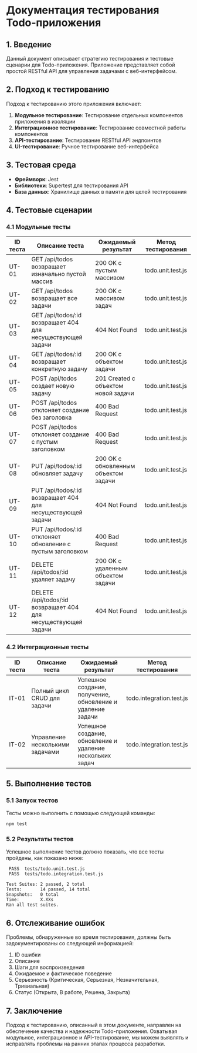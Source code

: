 # Документация тестирования Todo-приложения

## 1. Введение

Данный документ описывает стратегию тестирования и тестовые сценарии для Todo-приложения. Приложение представляет собой простой RESTful API для управления задачами с веб-интерфейсом.

## 2. Подход к тестированию

Подход к тестированию этого приложения включает:

1. **Модульное тестирование**: Тестирование отдельных компонентов приложения в изоляции
2. **Интеграционное тестирование**: Тестирование совместной работы компонентов
3. **API-тестирование**: Тестирование RESTful API эндпоинтов
4. **UI-тестирование**: Ручное тестирование веб-интерфейса

## 3. Тестовая среда

- **Фреймворк**: Jest
- **Библиотеки**: Supertest для тестирования API
- **База данных**: Хранилище данных в памяти для целей тестирования

## 4. Тестовые сценарии

### 4.1 Модульные тесты

| ID теста | Описание теста | Ожидаемый результат | Метод тестирования |
|---------|-----------------|-----------------|-------------|
| UT-01 | GET /api/todos возвращает изначально пустой массив | 200 OK с пустым массивом | todo.unit.test.js |
| UT-02 | GET /api/todos возвращает все задачи | 200 OK с массивом задач | todo.unit.test.js |
| UT-03 | GET /api/todos/:id возвращает 404 для несуществующей задачи | 404 Not Found | todo.unit.test.js |
| UT-04 | GET /api/todos/:id возвращает конкретную задачу | 200 OK с объектом задачи | todo.unit.test.js |
| UT-05 | POST /api/todos создает новую задачу | 201 Created с объектом новой задачи | todo.unit.test.js |
| UT-06 | POST /api/todos отклоняет создание без заголовка | 400 Bad Request | todo.unit.test.js |
| UT-07 | POST /api/todos отклоняет создание с пустым заголовком | 400 Bad Request | todo.unit.test.js |
| UT-08 | PUT /api/todos/:id обновляет задачу | 200 OK с обновленным объектом задачи | todo.unit.test.js |
| UT-09 | PUT /api/todos/:id возвращает 404 для несуществующей задачи | 404 Not Found | todo.unit.test.js |
| UT-10 | PUT /api/todos/:id отклоняет обновление с пустым заголовком | 400 Bad Request | todo.unit.test.js |
| UT-11 | DELETE /api/todos/:id удаляет задачу | 200 OK с удаленным объектом задачи | todo.unit.test.js |
| UT-12 | DELETE /api/todos/:id возвращает 404 для несуществующей задачи | 404 Not Found | todo.unit.test.js |

### 4.2 Интеграционные тесты

| ID теста | Описание теста | Ожидаемый результат | Метод тестирования |
|---------|-----------------|-----------------|-------------|
| IT-01 | Полный цикл CRUD для задачи | Успешное создание, получение, обновление и удаление задачи | todo.integration.test.js |
| IT-02 | Управление несколькими задачами | Успешное создание, обновление и удаление нескольких задач | todo.integration.test.js |

## 5. Выполнение тестов

### 5.1 Запуск тестов

Тесты можно выполнить с помощью следующей команды:

```bash
npm test
```

### 5.2 Результаты тестов

Успешное выполнение тестов должно показать, что все тесты пройдены, как показано ниже:

```
 PASS  tests/todo.unit.test.js
 PASS  tests/todo.integration.test.js

Test Suites: 2 passed, 2 total
Tests:       14 passed, 14 total
Snapshots:   0 total
Time:        X.XXs
Ran all test suites.
```

## 6. Отслеживание ошибок

Проблемы, обнаруженные во время тестирования, должны быть задокументированы со следующей информацией:

1. ID ошибки
2. Описание
3. Шаги для воспроизведения
4. Ожидаемое и фактическое поведение
5. Серьезность (Критическая, Серьезная, Незначительная, Тривиальная)
6. Статус (Открыта, В работе, Решена, Закрыта)

## 7. Заключение

Подход к тестированию, описанный в этом документе, направлен на обеспечение качества и надежности Todo-приложения. Охватывая модульное, интеграционное и API-тестирование, мы можем выявлять и исправлять проблемы на ранних этапах процесса разработки. 